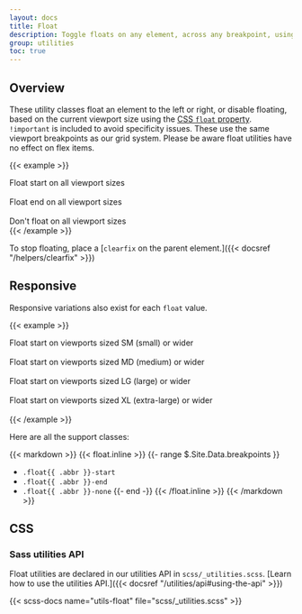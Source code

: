 ```yaml
---
layout: docs
title: Float
description: Toggle floats on any element, across any breakpoint, using our responsive float utilities.
group: utilities
toc: true
---
```


## Overview

These utility classes float an element to the left or right, or disable floating, based on the current viewport size using the [CSS `float` property](https://developer.mozilla.org/en-US/docs/Web/CSS/float). `!important` is included to avoid specificity issues. These use the same viewport breakpoints as our grid system. Please be aware float utilities have no effect on flex items.

{{< example >}}
<div class="float-start">Float start on all viewport sizes</div><br>
<div class="float-end">Float end on all viewport sizes</div><br>
<div class="float-none">Don't float on all viewport sizes</div>
{{< /example >}}

To stop floating, place a [`clearfix` on the parent element.]({{< docsref "/helpers/clearfix" >}}) 

## Responsive

Responsive variations also exist for each `float` value.

{{< example >}}
<div class="float-sm-start">Float start on viewports sized SM (small) or wider</div><br>
<div class="float-md-start">Float start on viewports sized MD (medium) or wider</div><br>
<div class="float-lg-start">Float start on viewports sized LG (large) or wider</div><br>
<div class="float-xl-start">Float start on viewports sized XL (extra-large) or wider</div><br>
{{< /example >}}

Here are all the support classes:

{{< markdown >}}
{{< float.inline >}}
{{- range $.Site.Data.breakpoints }}
- `.float{{ .abbr }}-start`
- `.float{{ .abbr }}-end`
- `.float{{ .abbr }}-none`
{{- end -}}
{{< /float.inline >}}
{{< /markdown >}}

## CSS

### Sass utilities API

Float utilities are declared in our utilities API in `scss/_utilities.scss`. [Learn how to use the utilities API.]({{< docsref "/utilities/api#using-the-api" >}})

{{< scss-docs name="utils-float" file="scss/_utilities.scss" >}}
